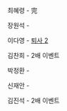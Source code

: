 최혜령 - 完

장원석 - 

이다영 - [퇴사 2](https://www.acmicpc.net/problem/15486)

김찬희 - 2배 이벤트

박정환 - 

신재안 - 

김진석 - 2배 이벤트
